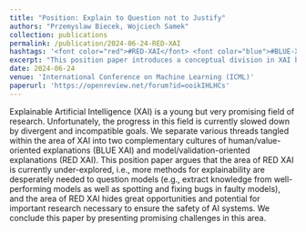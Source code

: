 ```yaml
---
title: "Position: Explain to Question not to Justify"
authors: "Przemyslaw Biecek, Wojciech Samek"
collection: publications
permalink: /publication/2024-06-24-RED-XAI
hashtags: '<font color="red">#RED-XAI</font> <font color="blue">#BLUE-XAI</font>'
excerpt: "This position paper introduces a conceptual division in XAI between BLUE XAI (human/value-oriented) and RED XAI (model/validation-oriented), emphasizing the latter's critical yet underexplored role in ensuring AI safety. The authors advocate for intensified research in RED XAI to enable deeper model interrogation, bug detection, and knowledge extraction, outlining key challenges and opportunities in this emerging direction."
date: 2024-06-24
venue: 'International Conference on Machine Learning (ICML)'
paperurl: 'https://openreview.net/forum?id=ooikIHLHCs'
---
```


Explainable Artificial Intelligence (XAI) is a young but very promising field of research. Unfortunately, the progress in this field is currently slowed down by divergent and incompatible goals. We separate various threads tangled within the area of XAI into two complementary cultures of human/value-oriented explanations (BLUE XAI) and model/validation-oriented explanations (RED XAI). This position paper argues that the area of RED XAI is currently under-explored, i.e., more methods for explainability are desperately needed to question models (e.g., extract knowledge from well-performing models as well as spotting and fixing bugs in faulty models), and the area of RED XAI hides great opportunities and potential for important research necessary to ensure the safety of AI systems. We conclude this paper by presenting promising challenges in this area.

